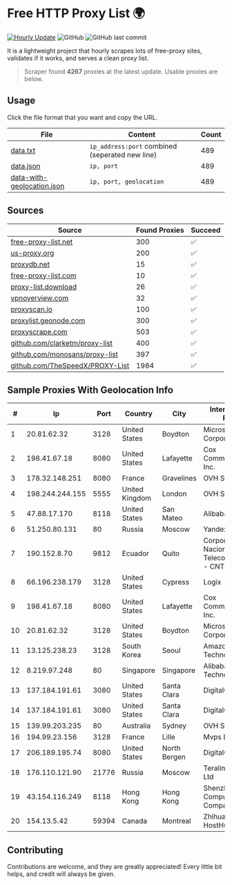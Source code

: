 
# Free HTTP Proxy List 🌍

[![Hourly Update](https://github.com/mertguvencli/http-proxy-list/actions/workflows/main.yml/badge.svg?branch=main)](https://github.com/mertguvencli/http-proxy-list/actions/workflows/main.yml)
![GitHub](https://img.shields.io/github/license/mertguvencli/http-proxy-list)
![GitHub last commit](https://img.shields.io/github/last-commit/mertguvencli/http-proxy-list)

It is a lightweight project that hourly scrapes lots of free-proxy sites, validates if it works, and serves a clean proxy list.


> Scraper found **4267** proxies at the latest update. Usable proxies are below.

## Usage

Click the file format that you want and copy the URL.


|File|Content|Count|
|----|-------|-----|
|[data.txt](https://raw.githubusercontent.com/mertguvencli/http-proxy-list/main/proxy-list/data.txt)|`ip_address:port` combined (seperated new line)|489|
|[data.json](https://raw.githubusercontent.com/mertguvencli/http-proxy-list/main/proxy-list/data.json)|`ip, port`|489|
|[data-with-geolocation.json](https://raw.githubusercontent.com/mertguvencli/http-proxy-list/main/proxy-list/data-with-geolocation.json)|`ip, port, geolocation`|489|

## Sources

|Source|Found Proxies|Succeed|
|------|-------------|-------|
|[free-proxy-list.net](https://free-proxy-list.net)|300|✅|
|[us-proxy.org](https://www.us-proxy.org)|200|✅|
|[proxydb.net](http://proxydb.net)|15|✅|
|[free-proxy-list.com](https://free-proxy-list.com/?page=&port=&type%5B%5D=http&type%5B%5D=https&up_time=0&search=Search)|10|✅|
|[proxy-list.download](https://www.proxy-list.download/HTTP)|26|✅|
|[vpnoverview.com](https://vpnoverview.com/privacy/anonymous-browsing/free-proxy-servers)|32|✅|
|[proxyscan.io](https://www.proxyscan.io)|100|✅|
|[proxylist.geonode.com](https://proxylist.geonode.com/api/proxy-list?limit=300&page=1&sort_by=lastChecked&sort_type=desc&protocols=http,https)|300|✅|
|[proxyscrape.com](https://api.proxyscrape.com/v2/?request=displayproxies&protocol=http&timeout=10000&country=all&ssl=all&anonymity=all)|503|✅|
|[github.com/clarketm/proxy-list](https://raw.githubusercontent.com/clarketm/proxy-list/master/proxy-list-raw.txt)|400|✅|
|[github.com/monosans/proxy-list](https://raw.githubusercontent.com/monosans/proxy-list/main/proxies/http.txt)|397|✅|
|[github.com/TheSpeedX/PROXY-List](https://raw.githubusercontent.com/TheSpeedX/PROXY-List/master/http.txt)|1984|✅|


## Sample Proxies With Geolocation Info

|#|Ip|Port|Country|City|Internet Service Provider|
|-|--|----|-------|----|-------------------------|
|1|20.81.62.32|3128|United States|Boydton|Microsoft Corporation|
|2|198.41.67.18|8080|United States|Lafayette|Cox Communications Inc.|
|3|178.32.148.251|8080|France|Gravelines|OVH SAS|
|4|198.244.244.155|5555|United Kingdom|London|OVH SAS|
|5|47.88.17.170|8118|United States|San Mateo|Alibaba.com LLC|
|6|51.250.80.131|80|Russia|Moscow|Yandex.Cloud LLC|
|7|190.152.8.70|9812|Ecuador|Quito|Corporacion Nacional De Telecomunicaciones - CNT EP|
|8|66.196.238.179|3128|United States|Cypress|Logix|
|9|198.41.67.18|8080|United States|Lafayette|Cox Communications Inc.|
|10|20.81.62.32|3128|United States|Boydton|Microsoft Corporation|
|11|13.125.238.23|3128|South Korea|Seoul|Amazon Technologies Inc.|
|12|8.219.97.248|80|Singapore|Singapore|Alibaba (US) Technology Co., Ltd.|
|13|137.184.191.61|3080|United States|Santa Clara|DigitalOcean, LLC|
|14|137.184.191.61|3080|United States|Santa Clara|DigitalOcean, LLC|
|15|139.99.203.235|80|Australia|Sydney|OVH SAS|
|16|194.99.23.156|3128|France|Lille|Mvps LTD|
|17|206.189.195.74|8080|United States|North Bergen|DigitalOcean, LLC|
|18|176.110.121.90|21776|Russia|Moscow|Teraline Telecom Ltd|
|19|43.154.116.249|8118|Hong Kong|Hong Kong|Shenzhen Tencent Computer Systems Company Limited|
|20|154.13.5.42|59394|Canada|Montreal|Zhihua Lu trading as HostHub|



## Contributing

Contributions are welcome, and they are greatly appreciated! Every
little bit helps, and credit will always be given.

